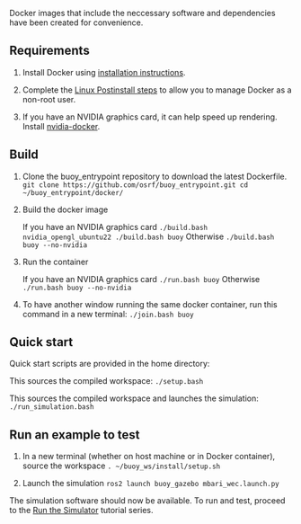 Docker images that include the neccessary software and dependencies have been created for convenience. 

## Requirements

1. Install Docker using [installation instructions](https://docs.docker.com/engine/install/ubuntu/).

1. Complete the [Linux Postinstall steps](https://docs.docker.com/engine/install/linux-postinstall/) to allow you to manage Docker as a non-root user.

1. If you have an NVIDIA graphics card, it can help speed up rendering. Install [nvidia-docker](https://docs.nvidia.com/datacenter/cloud-native/container-toolkit/install-guide.html#docker).

## Build

1. Clone the buoy_entrypoint repository to download the latest Dockerfile.
        ```
        git clone https://github.com/osrf/buoy_entrypoint.git
        cd ~/buoy_entrypoint/docker/
        ```

1. Build the docker image

    If you have an NVIDIA graphics card
        ```
        ./build.bash nvidia_opengl_ubuntu22
        ./build.bash buoy
        ```
    Otherwise
        ```
        ./build.bash buoy --no-nvidia
        ```

1. Run the container

    If you have an NVIDIA graphics card
        ```
        ./run.bash buoy
        ```
    Otherwise
        ```
        ./run.bash buoy --no-nvidia
        ```

1. To have another window running the same docker container, run this command in a new terminal:
        ```
        ./join.bash buoy
        ```

## Quick start

Quick start scripts are provided in the home directory:

This sources the compiled workspace:
    ```
    ./setup.bash
    ```

This sources the compiled workspace and launches the simulation:
    ```
    ./run_simulation.bash
    ```

## Run an example to test

1. In a new terminal (whether on host machine or in Docker container), source the workspace
        ```
        . ~/buoy_ws/install/setup.sh
        ```

1. Launch the simulation
        ```
        ros2 launch buoy_gazebo mbari_wec.launch.py
        ```

The simulation software should now be available.  To run and test, proceed to the [Run the Simulator](../../../tutorials/#running-the-simulator) tutorial series. 
